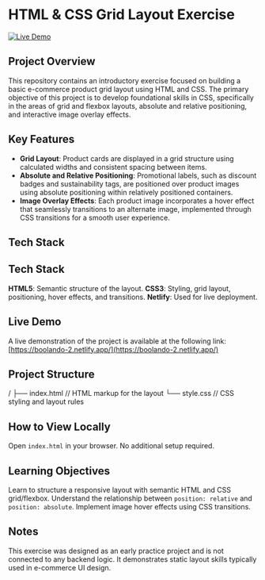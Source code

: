 # HTML & CSS Grid Layout Exercise

[![Live Demo](https://img.shields.io/badge/live-demo-brightgreen)](https://boolando-2.netlify.app/)

## Project Overview

This repository contains an introductory exercise focused on building a basic e-commerce product grid layout using HTML and CSS. The primary objective of this project is to develop foundational skills in CSS, specifically in the areas of grid and flexbox layouts, absolute and relative positioning, and interactive image overlay effects.

## Key Features

- **Grid Layout**: Product cards are displayed in a grid structure using calculated widths and consistent spacing between items.
- **Absolute and Relative Positioning**: Promotional labels, such as discount badges and sustainability tags, are positioned over product images using absolute positioning within relatively positioned containers.
- **Image Overlay Effects**: Each product image incorporates a hover effect that seamlessly transitions to an alternate image, implemented through CSS transitions for a smooth user experience.

## Tech Stack

## Tech Stack
**HTML5**: Semantic structure of the layout.
**CSS3**: Styling, grid layout, positioning, hover effects, and transitions.
**Netlify**: Used for live deployment.

## Live Demo

A live demonstration of the project is available at the following link:  
[https://boolando-2.netlify.app/](https://boolando-2.netlify.app/)

## Project Structure
/
├── index.html     // HTML markup for the layout
└── style.css      // CSS styling and layout rules
## How to View Locally
Open `index.html` in your browser. No additional setup required.

## Learning Objectives
Learn to structure a responsive layout with semantic HTML and CSS grid/flexbox.
Understand the relationship between `position: relative` and `position: absolute`.
Implement image hover effects using CSS transitions.

## Notes
This exercise was designed as an early practice project and is not connected to any backend logic. It demonstrates static layout skills typically used in e-commerce UI design.